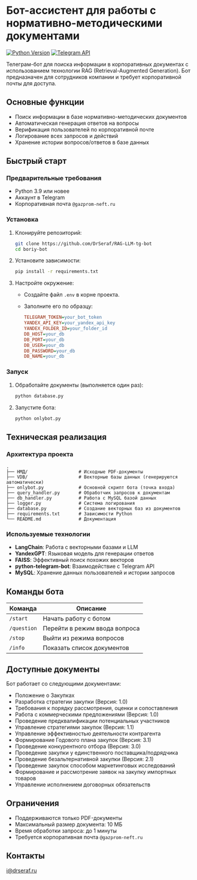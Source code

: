 # Бот-ассистент для работы с нормативно-методическими документами

[![Python Version](https://img.shields.io/badge/python-3.9+-blue.svg)](https://www.python.org/downloads/)
[![Telegram API](https://img.shields.io/badge/Telegram%20Bot%20API-20.3-blue.svg)](https://core.telegram.org/bots/api)

Телеграм-бот для поиска информации в корпоративных документах с использованием технологии RAG (Retrieval-Augmented Generation). Бот предназначен для сотрудников компании и требует корпоративной почты для доступа.

## Основные функции

- Поиск информации в базе нормативно-методических документов
- Автоматическая генерация ответов на вопросы
- Верификация пользователей по корпоративной почте
- Логирование всех запросов и действий
- Хранение истории вопросов/ответов в базе данных

## Быстрый старт

### Предварительные требования

- Python 3.9 или новее
- Аккаунт в Telegram
- Корпоративная почта `@gazprom-neft.ru`

### Установка

1. Клонируйте репозиторий:

   ```bash
   git clone https://github.com/DrSeraf/RAG-LLM-tg-bot
   cd boriy-bot
   ```

2. Установите зависимости:

   ```bash
   pip install -r requirements.txt
   ```

3. Настройте окружение:

   - Создайте файл `.env` в корне проекта.
   - Заполните его по образцу:

     ```ini
     TELEGRAM_TOKEN=your_bot_token
     YANDEX_API_KEY=your_yandex_api_key
     YANDEX_FOLDER_ID=your_folder_id
     DB_HOST=your_db
     DB_PORT=your_db
     DB_USER=your_db
     DB_PASSWORD=your_db
     DB_NAME=your_db
     ```

### Запуск

1. Обработайте документы (выполняется один раз):

   ```bash
   python database.py
   ```

2. Запустите бота:

   ```bash
   python onlybot.py
   ```

## Техническая реализация

### Архитектура проекта

```
.
├── НМД/                   # Исходные PDF-документы
├── VDB/                   # Векторные базы данных (генерируются автоматически)
├── onlybot.py             # Основной скрипт бота (точка входа)
├── query_handler.py       # Обработчик запросов к документам
├── db_handler.py          # Работа с MySQL базой данных
├── logger.py              # Система логирования
├── database.py            # Создание векторных баз из документов
├── requirements.txt       # Зависимости Python
└── README.md              # Документация
```

### Используемые технологии

- **LangChain**: Работа с векторными базами и LLM
- **YandexGPT**: Языковая модель для генерации ответов
- **FAISS**: Эффективный поиск похожих векторов
- **python-telegram-bot**: Взаимодействие с Telegram API
- **MySQL**: Хранение данных пользователей и истории запросов

## Команды бота

| Команда     | Описание                        |
|-------------|---------------------------------|
| `/start`    | Начать работу с ботом          |
| `/question` | Перейти в режим ввода вопроса  |
| `/stop`     | Выйти из режима вопросов       |
| `/info`     | Показать список документов     |

## Доступные документы

Бот работает со следующими документами:

- Положение о Закупках
- Разработка стратегии закупки (Версия: 1.0)
- Требования к порядку рассмотрения, оценки и сопоставления
- Работа с коммерческими предложениями (Версия: 1.0)
- Проведение предквалификации потенциальных участников
- Управление стратегиями закупок (Версия: 1.1)
- Управление эффективностью деятельности контрагента
- Формирование Годового плана закупок (Версия: 3.1)
- Проведение конкурентного отбора (Версия: 3.0)
- Проведение закупки у единственного поставщика/подрядчика
- Проведение безальтернативной закупки (Версия: 2.1)
- Проведение закупок способом маркетинговых исследований
- Формирование и рассмотрение заявок на закупку импортных товаров
- Управление исполнением договорных обязательств

## Ограничения

- Поддерживаются только PDF-документы
- Максимальный размер документа: 10 МБ
- Время обработки запроса: до 1 минуты
- Требуется корпоративная почта `@gazprom-neft.ru`

## Контакты

i@drseraf.ru
